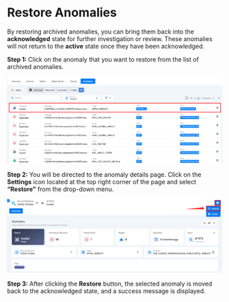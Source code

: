 # Restore Anomalies

By restoring archived anomalies, you can bring them back into the **acknowledged** state for further investigation or review. These anomalies will not return to the **active** state once they have been acknowledged.

**Step 1:** Click on the anomaly that you want to restore from the list of archived anomalies.

![restore-anomaly](../assets/datastores/restore-anomalies/restore-anomaly.png)

**Step 2:** You will be directed to the anomaly details page. Click on the **Settings** icon located at the top right corner of the page and select **“Restore”** from the drop-down menu.

![restore-option](../assets/datastores/restore-anomalies/restore-option.png)

**Step 3:** After clicking the **Restore** button, the selected anomaly is moved back to the acknowledged state, and a success message is displayed.